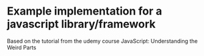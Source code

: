 # Example implementation for a javascript library/framework

Based on the tutorial from the udemy course JavaScript: Understanding the Weird Parts
